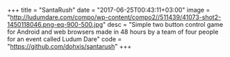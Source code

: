 +++
title = "SantaRush"
date = "2017-06-25T00:43:11+03:00"
image = "http://ludumdare.com/compo/wp-content/compo2//511439/41073-shot2-1450118046.png-eq-900-500.jpg"
desc = "Simple two button control game for Android and web browsers made in 48 hours by a team of four people for an event called Ludum Dare"
code = "https://github.com/dohxis/santarush"
+++
